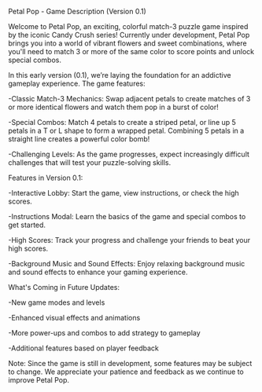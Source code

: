 Petal Pop - Game Description (Version 0.1)

Welcome to Petal Pop, an exciting, colorful match-3 puzzle game inspired by the iconic Candy Crush series! Currently under development, Petal Pop brings you into a world of vibrant flowers and sweet combinations, where you'll need to match 3 or more of the same color to score points and unlock special combos.

In this early version (0.1), we’re laying the foundation for an addictive gameplay experience. The game features:

-Classic Match-3 Mechanics: Swap adjacent petals to create matches of 3 or more identical flowers and watch them pop in a burst of color!

-Special Combos: Match 4 petals to create a striped petal, or line up 5 petals in a T or L shape to form a wrapped petal. Combining 5 petals in a straight line creates a powerful color bomb!

-Challenging Levels: As the game progresses, expect increasingly difficult challenges that will test your puzzle-solving skills.


Features in Version 0.1:

-Interactive Lobby: Start the game, view instructions, or check the high scores.

-Instructions Modal: Learn the basics of the game and special combos to get started.

-High Scores: Track your progress and challenge your friends to beat your high scores.

-Background Music and Sound Effects: Enjoy relaxing background music and sound effects to enhance your gaming experience.


What's Coming in Future Updates:

-New game modes and levels

-Enhanced visual effects and animations

-More power-ups and combos to add strategy to gameplay

-Additional features based on player feedback



Note: Since the game is still in development, some features may be subject to change. We appreciate your patience and feedback as we continue to improve Petal Pop.
